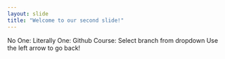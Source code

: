 ```yaml
---
layout: slide
title: "Welcome to our second slide!"
---
```

No One:
Literally One:
Github Course: Select branch from dropdown
Use the left arrow to go back!
